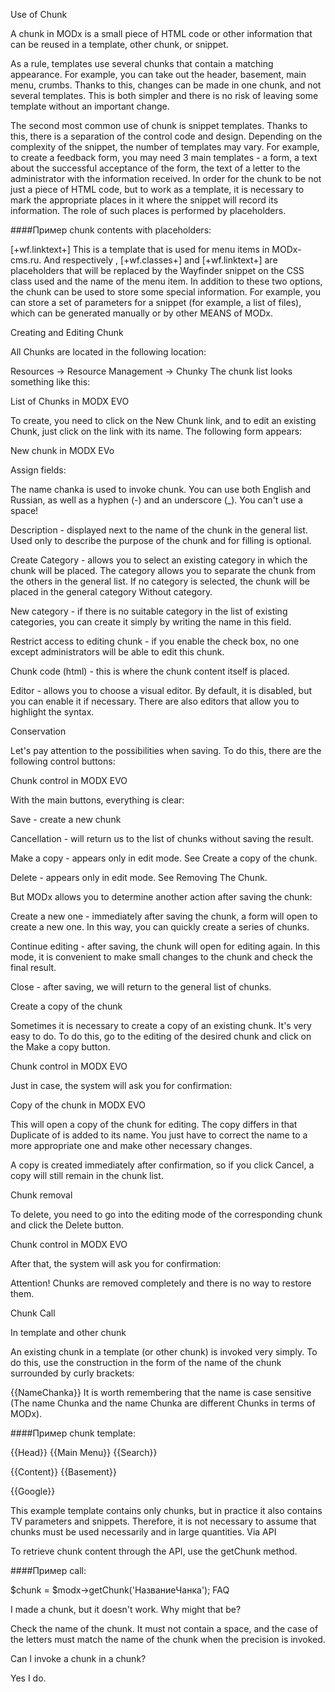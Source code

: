 Use of Chunk

A chunk in MODx is a small piece of HTML code or other information that can be reused in a template, other chunk, or snippet.

As a rule, templates use several chunks that contain a matching appearance. For example, you can take out the header, basement, main menu, crumbs. Thanks to this, changes can be made in one chunk, and not several templates. This is both simpler and there is no risk of leaving some template without an important change.

The second most common use of chunk is snippet templates. Thanks to this, there is a separation of the control code and design. Depending on the complexity of the snippet, the number of templates may vary. For example, to create a feedback form, you may need 3 main templates - a form, a text about the successful acceptance of the form, the text of a letter to the administrator with the information received. In order for the chunk to be not just a piece of HTML code, but to work as a template, it is necessary to mark the appropriate places in it where the snippet will record its information. The role of such places is performed by placeholders.

####Пример chunk contents with placeholders:

[+wf.linktext+]
This is a template that is used for menu items in MODx-cms.ru. And respectively , [+wf.classes+] and [+wf.linktext+] are placeholders that will be replaced by the Wayfinder snippet on the CSS class used and the name of the menu item.
In addition to these two options, the chunk can be used to store some special information. For example, you can store a set of parameters for a snippet (for example, a list of files), which can be generated manually or by other MEANS of MODx.

Creating and Editing Chunk

All Chunks are located in the following location:

Resources → Resource Management → Chunky The chunk list looks something like this:

List of Chunks in MODX EVO

To create, you need to click on the New Chunk link, and to edit an existing Chunk, just click on the link with its name. The following form appears:

New chunk in MODX EVo

Assign fields:

The name chanka is used to invoke chunk. You can use both English and Russian, as well as a hyphen (-) and an underscore (_). You can't use a space!

Description - displayed next to the name of the chunk in the general list. Used only to describe the purpose of the chunk and for filling is optional.

Create Category - allows you to select an existing category in which the chunk will be placed. The category allows you to separate the chunk from the others in the general list. If no category is selected, the chunk will be placed in the general category Without category.

New category - if there is no suitable category in the list of existing categories, you can create it simply by writing the name in this field.

Restrict access to editing chunk - if you enable the check box, no one except administrators will be able to edit this chunk.

Chunk code (html) - this is where the chunk content itself is placed.

Editor - allows you to choose a visual editor. By default, it is disabled, but you can enable it if necessary. There are also editors that allow you to highlight the syntax.

Conservation

Let's pay attention to the possibilities when saving. To do this, there are the following control buttons:

Chunk control in MODX EVO

With the main buttons, everything is clear:

Save - create a new chunk

Cancellation - will return us to the list of chunks without saving the result.

Make a copy - appears only in edit mode. See Create a copy of the chunk.

Delete - appears only in edit mode. See Removing The Chunk.

But MODx allows you to determine another action after saving the chunk:

Create a new one - immediately after saving the chunk, a form will open to create a new one. In this way, you can quickly create a series of chunks.

Continue editing - after saving, the chunk will open for editing again. In this mode, it is convenient to make small changes to the chunk and check the final result.

Close - after saving, we will return to the general list of chunks.

Create a copy of the chunk

Sometimes it is necessary to create a copy of an existing chunk. It's very easy to do. To do this, go to the editing of the desired chunk and click on the Make a copy button.

Chunk control in MODX EVO

Just in case, the system will ask you for confirmation:

Copy of the chunk in MODX EVO

This will open a copy of the chunk for editing. The copy differs in that Duplicate of is added to its name. You just have to correct the name to a more appropriate one and make other necessary changes.

A copy is created immediately after confirmation, so if you click Cancel, a copy will still remain in the chunk list.

Chunk removal

To delete, you need to go into the editing mode of the corresponding chunk and click the Delete button.

Chunk control in MODX EVO

After that, the system will ask you for confirmation:

Attention! Chunks are removed completely and there is no way to restore them.

Chunk Call

In template and other chunk

An existing chunk in a template (or other chunk) is invoked very simply. To do this, use the construction in the form of the name of the chunk surrounded by curly brackets:

{{NameChanka}} It is worth remembering that the name is case sensitive (The name Chunka and the name Chunka are different Chunks in terms of MODx).

####Пример chunk template:

{{Head}}
{{Main Menu}} {{Search}}

{{Content}}
{{Basement}}

{{Google}}

This example template contains only chunks, but in practice it also contains TV parameters and snippets. Therefore, it is not necessary to assume that chunks must be used necessarily and in large quantities.
Via API

To retrieve chunk content through the API, use the getChunk method.

####Пример call:

$chunk = $modx->getChunk('НазваниеЧанка'); FAQ

I made a chunk, but it doesn't work. Why might that be?

Check the name of the chunk. It must not contain a space, and the case of the letters must match the name of the chunk when the precision is invoked.

Can I invoke a chunk in a chunk?

Yes I do.
